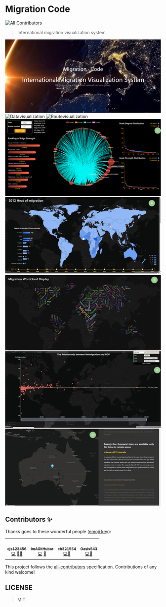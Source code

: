 # Migration Code
<!-- ALL-CONTRIBUTORS-BADGE:START - Do not remove or modify this section -->
[![All Contributors](https://img.shields.io/badge/all_contributors-4-orange.svg?style=flat-square)](#contributors-)
<!-- ALL-CONTRIBUTORS-BADGE:END -->

> International migration visualization system

![Overview](https://github.com/happyOlaf/migrationVisualization/blob/cjs/content/0.png)
![Datavisualization](https://github.com/happyOlaf/migrationVisualization/blob/cjs/content/1.gif)
![Routevisualization](https://github.com/happyOlaf/migrationVisualization/blob/cjs/content/2.gif)
![Network](https://github.com/happyOlaf/migrationVisualization/blob/cjs/content/3.gif)
![Googletrend](https://github.com/happyOlaf/migrationVisualization/blob/cjs/content/4.gif)
![Wordcloud](https://github.com/happyOlaf/migrationVisualization/blob/cjs/content/5.gif)
![Economy](https://github.com/happyOlaf/migrationVisualization/blob/cjs/content/6.gif)
![Policy](https://github.com/happyOlaf/migrationVisualization/blob/cjs/content/7.gif)

## Contributors ✨

Thanks goes to these wonderful people ([emoji key](https://allcontributors.org/docs/en/emoji-key)):

<!-- ALL-CONTRIBUTORS-LIST:START - Do not remove or modify this section -->
<!-- prettier-ignore-start -->
<!-- markdownlint-disable -->
<table>
  <tr>
    <td align="center"><a href="https://github.com/cjs123456"><img src="https://avatars2.githubusercontent.com/u/52772958?s=400&u=ad1503ea0ab5c4906b0618639862e191a64d4d77&v=4" width="100px;" alt=""/><br /><sub><b>cjs123456</b></sub></a><br /><a href="https://github.com/happyOlaf/migrationVisualization/commits?author=cjs123456" title="Code">💻</a>  <a href="#design-cjs123456" title="Design">🎨</a><a href="#document-cjs123456" title="Document">📖</a></td>
    <td align="center"><a href="https://github.com/ImAGitHuber"><img src="https://avatars2.githubusercontent.com/u/55989065?s=400&u=9eb63701e2b333a420489c4d90289870427cc444&v=4" width="100px;" alt=""/><br /><sub><b>ImAGitHuber</b></sub></a><br /><a href="https://github.com/happyOlaf/migrationVisualization/commits?author=ImAGitHuber" title="Code">💻</a> <a href="#data-ImAGitHuber" title="Data">🔣</a></td>
    <td align="center"><a href="https://github.com/ch321554"><img src="https://avatars1.githubusercontent.com/u/64955488?s=400&v=4" width="100px;" alt=""/><br /><sub><b>ch321554</b></sub></a><br /><a href="https://github.com/happyOlaf/migrationVisualization/commits?author=ch321554" title="Code">💻</a><a href="#data-ch321554" title="Database">🔧</a> 
    <td align="center"><a href="https://github.com/Oasis543"><img src="https://avatars2.githubusercontent.com/u/53004652?s=400&v=4" width="100px;" alt=""/><br /><sub><b>Oasis543</b></sub></a><br /><a href="https://github.com/happyOlaf/migrationVisualization" title="Code">💻</a><a href="#data-Oasis543" title="Data">🔣</a> </td>
  </tr>
</table>

<!-- markdownlint-enable -->
<!-- prettier-ignore-end -->
<!-- ALL-CONTRIBUTORS-LIST:END -->

This project follows the [all-contributors](https://github.com/all-contributors/all-contributors) specification. Contributions of any kind welcome!

## LICENSE
> MIT

